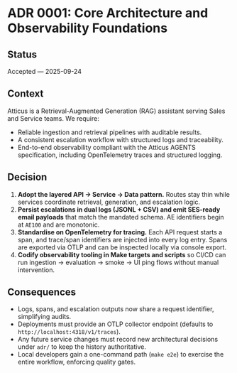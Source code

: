 # ADR 0001: Core Architecture and Observability Foundations

## Status

Accepted — 2025-09-24

## Context

Atticus is a Retrieval-Augmented Generation (RAG) assistant serving Sales and Service teams. We require:

* Reliable ingestion and retrieval pipelines with auditable results.
* A consistent escalation workflow with structured logs and traceability.
* End-to-end observability compliant with the Atticus AGENTS specification, including OpenTelemetry traces and structured logging.

## Decision

1. **Adopt the layered API → Service → Data pattern.** Routes stay thin while services coordinate retrieval, generation, and escalation logic.
2. **Persist escalations in dual logs (JSONL + CSV) and emit SES-ready email payloads** that match the mandated schema. AE identifiers begin at `AE100` and are monotonic.
3. **Standardise on OpenTelemetry for tracing.** Each API request starts a span, and trace/span identifiers are injected into
   every log entry. Spans are exported via OTLP and can be inspected locally via console export.
4. **Codify observability tooling in Make targets and scripts** so CI/CD can run ingestion → evaluation → smoke → UI ping
   flows without manual intervention.

## Consequences

* Logs, spans, and escalation outputs now share a request identifier, simplifying audits.
* Deployments must provide an OTLP collector endpoint (defaults to `http://localhost:4318/v1/traces`).
* Any future service changes must record new architectural decisions under `adr/` to keep the history authoritative.
* Local developers gain a one-command path (`make e2e`) to exercise the entire workflow, enforcing quality gates.
